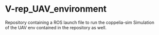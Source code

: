 # V-rep_UAV_environment
Repository containing a ROS launch file to run the coppelia-sim Simulation of the UAV env contained in the repository as well.
